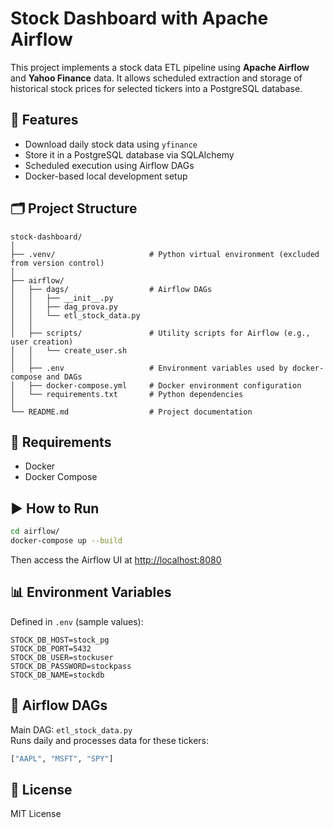 # Stock Dashboard with Apache Airflow

This project implements a stock data ETL pipeline using **Apache Airflow** and **Yahoo Finance** data. It allows scheduled extraction and storage of historical stock prices for selected tickers into a PostgreSQL database.

## 🚀 Features

- Download daily stock data using `yfinance`
- Store it in a PostgreSQL database via SQLAlchemy
- Scheduled execution using Airflow DAGs
- Docker-based local development setup

## 🗂 Project Structure

```
stock-dashboard/
│
├── .venv/                     # Python virtual environment (excluded from version control)
│
├── airflow/
│   ├── dags/                  # Airflow DAGs
│   │   ├── __init__.py
│   │   ├── dag_prova.py
│   │   └── etl_stock_data.py
│   │
│   ├── scripts/               # Utility scripts for Airflow (e.g., user creation)
│   │   └── create_user.sh
│   │
│   ├── .env                   # Environment variables used by docker-compose and DAGs
│   ├── docker-compose.yml     # Docker environment configuration
│   └── requirements.txt       # Python dependencies
│
└── README.md                  # Project documentation
```

## 🧰 Requirements

- Docker
- Docker Compose

## ▶️ How to Run

```bash
cd airflow/
docker-compose up --build
```

Then access the Airflow UI at [http://localhost:8080](http://localhost:8080)

## 📊 Environment Variables

Defined in `.env` (sample values):

```
STOCK_DB_HOST=stock_pg
STOCK_DB_PORT=5432
STOCK_DB_USER=stockuser
STOCK_DB_PASSWORD=stockpass
STOCK_DB_NAME=stockdb
```

## 📅 Airflow DAGs

Main DAG: `etl_stock_data.py`  
Runs daily and processes data for these tickers:

```python
["AAPL", "MSFT", "SPY"]
```

## 📎 License

MIT License
